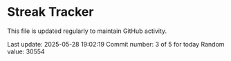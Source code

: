 # Streak Tracker

This file is updated regularly to maintain GitHub activity.

Last update: 2025-05-28 19:02:19
Commit number: 3 of 5 for today
Random value: 30554
